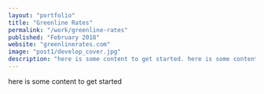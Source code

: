 ```yaml
---
layout: "portfolio"
title: "Greenline Rates"
permalink: "/work/greenline-rates"
published: "February 2018"
website: "greenlinerates.com"
image: "post1/develop_cover.jpg"
description: "here is some content to get started. here is some content to get started. here is some content to get started. here is some content to get started."
---
```


here is some content to get started
